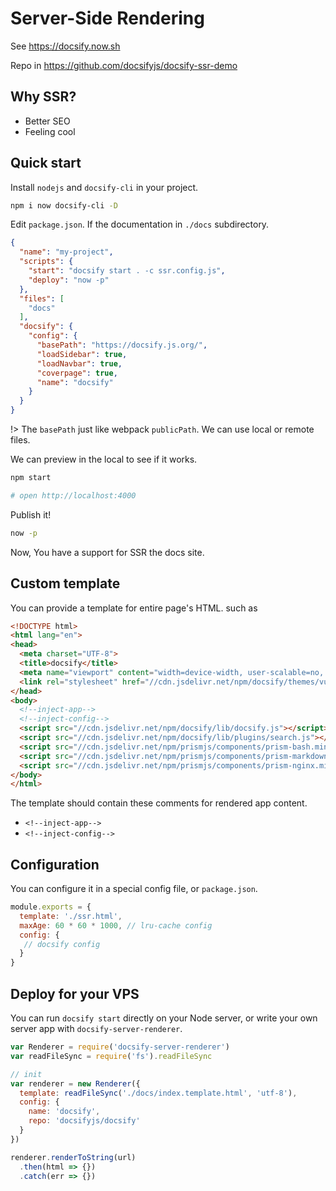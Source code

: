 # Server-Side Rendering

See https://docsify.now.sh

Repo in https://github.com/docsifyjs/docsify-ssr-demo

## Why SSR?
- Better SEO
- Feeling cool

## Quick start

Install `nodejs` and `docsify-cli` in your project.

```bash
npm i now docsify-cli -D
```

Edit `package.json`. If the documentation in `./docs` subdirectory.

```json
{
  "name": "my-project",
  "scripts": {
    "start": "docsify start . -c ssr.config.js",
    "deploy": "now -p"
  },
  "files": [
    "docs"
  ],
  "docsify": {
    "config": {
      "basePath": "https://docsify.js.org/",
      "loadSidebar": true,
      "loadNavbar": true,
      "coverpage": true,
      "name": "docsify"
    }
  }
}
```

!> The `basePath` just like webpack `publicPath`. We can use local or remote files.

We can preview in the local to see if it works.

```bash
npm start

# open http://localhost:4000
```

Publish it!

```bash
now -p
```

Now, You have a support for SSR the docs site.

## Custom template

You can provide a template for entire page's HTML. such as

```html
<!DOCTYPE html>
<html lang="en">
<head>
  <meta charset="UTF-8">
  <title>docsify</title>
  <meta name="viewport" content="width=device-width, user-scalable=no, initial-scale=1.0, maximum-scale=1.0, minimum-scale=1.0">
  <link rel="stylesheet" href="//cdn.jsdelivr.net/npm/docsify/themes/vue.css" title="vue">
</head>
<body>
  <!--inject-app-->
  <!--inject-config-->
  <script src="//cdn.jsdelivr.net/npm/docsify/lib/docsify.js"></script>
  <script src="//cdn.jsdelivr.net/npm/docsify/lib/plugins/search.js"></script>
  <script src="//cdn.jsdelivr.net/npm/prismjs/components/prism-bash.min.js"></script>
  <script src="//cdn.jsdelivr.net/npm/prismjs/components/prism-markdown.min.js"></script>
  <script src="//cdn.jsdelivr.net/npm/prismjs/components/prism-nginx.min.js"></script>
</body>
</html>
```

The template should contain these comments for rendered app content.
 - `<!--inject-app-->`
 - `<!--inject-config-->`

## Configuration

You can configure it in a special config file, or `package.json`.

```js
module.exports = {
  template: './ssr.html',
  maxAge: 60 * 60 * 1000, // lru-cache config
  config: {
   // docsify config
  }
}
```

## Deploy for your VPS

You can run `docsify start` directly on your Node server, or write your own server app with `docsify-server-renderer`.

```js
var Renderer = require('docsify-server-renderer')
var readFileSync = require('fs').readFileSync

// init
var renderer = new Renderer({
  template: readFileSync('./docs/index.template.html', 'utf-8'),
  config: {
    name: 'docsify',
    repo: 'docsifyjs/docsify'
  }
})

renderer.renderToString(url)
  .then(html => {})
  .catch(err => {})
```
